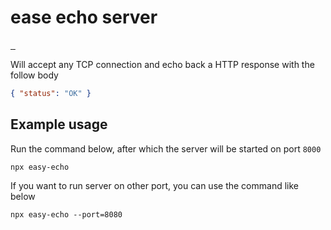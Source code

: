 # ease echo server

<p>
    <a href="https://www.npmjs.com/package/easy-echo">
        <img src="https://img.shields.io/npm/dw/easy-echo" alt="">
    </a>
    <a href="https://www.npmjs.com/package/easy-echo">
        <img src="https://img.shields.io/npm/v/easy-echo" alt="">
    </a>
    <a href="https://github.com/semantic-release/semantic-release">
        <img src="https://img.shields.io/badge/%20%20%F0%9F%93%A6%F0%9F%9A%80-semantic--release-e10079.svg" alt="">
    </a>
</p>

Will accept any TCP connection and echo back a HTTP response with the follow body 

```json
{ "status": "OK" }
```

## Example usage

Run the command below, after which the server will be started on port `8000`

```shell
npx easy-echo
```

If you want to run server on other port, you can use the command like below

```shell
npx easy-echo --port=8080
```
